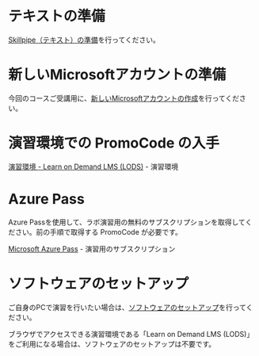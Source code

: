 # テキストの準備

[Skillpipe（テキスト）の準備](skillpipe.md)を行ってください。

# 新しいMicrosoftアカウントの準備

今回のコースご受講用に、[新しいMicrosoftアカウントの作成](msa.md)を行ってください。

# 演習環境での PromoCode の入手

[演習環境 - Learn on Demand LMS (LODS)](https://tsfb.learnondemand.net/) - 演習環境

# Azure Pass 

Azure Passを使用して、ラボ演習用の無料のサブスクリプションを取得してください。前の手順で取得する PromoCode が必要です。

[Microsoft Azure Pass](https://www.microsoftazurepass.com/) - 演習用のサブスクリプション

# ソフトウェアのセットアップ
ご自身のPCで演習を行いたい場合は、[ソフトウェアのセットアップ](env.md)を行ってください。

ブラウザでアクセスできる演習環境である「Learn on Demand LMS (LODS)」をご利用になる場合は、ソフトウェアのセットアップは不要です。
